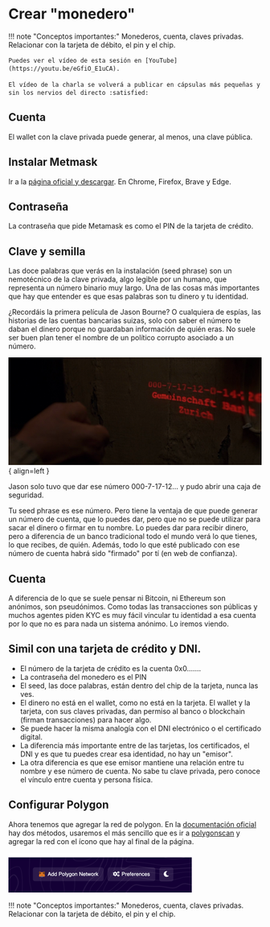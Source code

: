 # Crear "monedero"

!!! note "Conceptos importantes:"
    Monederos, cuenta, claves privadas. Relacionar con la tarjeta de débito, el pin y el chip.
    
    Puedes ver el vídeo de esta sesión en [YouTube](https://youtu.be/eGfiO_E1uCA).

    El vídeo de la charla se volverá a publicar en cápsulas más pequeñas y sin los nervios del directo :satisfied:

## Cuenta

El wallet con la clave privada puede generar, al menos, una clave pública.  

## Instalar Metmask

Ir a la [página oficial y descargar](https://metamask.io/). En Chrome, Firefox, Brave y Edge.

## Contraseña

La contraseña que pide Metamask es como el PIN de la tarjeta de crédito.

## Clave y semilla

Las doce palabras que verás en la instalación (seed phrase) son un nemotécnico de la clave privada, algo legible 
por un humano, que representa un número binario muy largo. Una de las cosas más importantes que hay que entender es 
que esas palabras son tu dinero y tu identidad.

¿Recordáis la primera película de Jason Bourne? O cualquiera de espías, las historias de las cuentas bancarias 
suizas, solo con saber el número te daban el dinero porque no guardaban información de quién eras. No suele ser buen 
plan tener el nombre de un político corrupto asociado a un número.

![](Jason.png){ align=left }

Jason solo tuvo que dar ese número 000-7-17-12... y pudo abrir una caja de seguridad.

Tu seed phrase es ese número. Pero tiene la ventaja de que puede generar un número de cuenta, que lo puedes dar, pero 
que no se puede utilizar para sacar el dinero o firmar en tu nombre. Lo puedes dar para recibir dinero, pero a 
diferencia de un banco tradicional todo el mundo verá lo que tienes, lo que recibes, de quién. Además, todo lo que 
esté publicado con ese número de cuenta habrá sido "firmado" por tí (en web de confianza).

## Cuenta

A diferencia de lo que se suele pensar ni Bitcoin, ni Ethereum son anónimos, son pseudónimos. Como todas las 
transacciones son públicas y muchos agentes piden KYC es muy fácil vincular tu identidad a esa cuenta por lo que no 
es para nada un sistema anónimo. Lo iremos viendo.

## Simil con una tarjeta de crédito y DNI.

- El número de la tarjeta de crédito es la cuenta 0x0.......
- La contraseña del monedero es el PIN
- El seed, las doce palabras, están dentro del chip de la tarjeta, nunca las ves.
- El dinero no está en el wallet, como no está en la tarjeta. El wallet y la tarjeta, con sus claves privadas, dan 
  permiso al banco o blockchain (firman transacciones) para hacer algo. 
- Se puede hacer la misma analogía con el DNI electrónico o el certificado digital.
- La diferencia más importante entre de las tarjetas, los certificados, el DNI y es que tu puedes crear esa 
  identidad, no hay un "emisor".
- La otra diferencia es que ese emisor mantiene una relación entre tu nombre y ese número de cuenta. No sabe tu 
  clave privada, pero conoce el vínculo entre cuenta y persona física.

## Configurar Polygon

Ahora tenemos que agregar la red de polygon. En la [documentación oficial](https://docs.polygon.technology/docs/develop/metamask/config-polygon-on-metamask/) hay dos métodos, usaremos el más sencillo 
que es ir a [polygonscan](https://polygonscan.com/) y agregar la red con el ícono que hay al final de la página.

![img.png](polygon_network.png)

!!! note "Conceptos importantes:"
    Monederos, cuenta, claves privadas. Relacionar con la tarjeta de débito, el pin y el chip.

